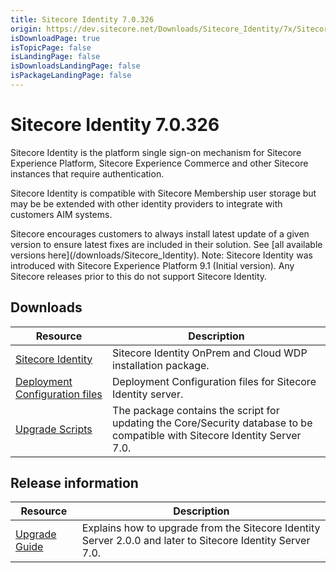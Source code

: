 ```yaml
---
title: Sitecore Identity 7.0.326
origin: https://dev.sitecore.net/Downloads/Sitecore_Identity/7x/Sitecore_Identity_70326.aspx
isDownloadPage: true
isTopicPage: false
isLandingPage: false
isDownloadsLandingPage: false
isPackageLandingPage: false
---
```


# Sitecore Identity 7.0.326

Sitecore Identity is the platform single sign-on mechanism for Sitecore Experience Platform, Sitecore Experience Commerce and other Sitecore instances that require authentication.

Sitecore Identity is compatible with Sitecore Membership user storage but may be be extended with other identity providers to integrate with customers AIM systems.

  <Alert variant='warning' mb={4}>
    <AlertIcon />
    Sitecore encourages customers to always install latest update of a given version to ensure latest fixes are included in their solution. See [all available versions here](/downloads/Sitecore_Identity).
  </Alert>
  
  <Alert variant='warning' mb={4}>
    <AlertIcon />
    Note: Sitecore Identity was introduced with Sitecore Experience Platform 9.1 (Initial version). Any Sitecore releases prior to this do not support Sitecore Identity.
  </Alert>
  

## Downloads

 | Resource | Description |
 | --- | --- |
 | [Sitecore Identity](https://scdp.blob.core.windows.net/downloads/Sitecore%20Identity/7x/Sitecore%20Identity%2070326/Secure/Sitecore.IdentityServer.7.0.326.scwdp.zip) | Sitecore Identity OnPrem and Cloud WDP installation package. |
 | [Deployment Configuration files](https://scdp.blob.core.windows.net/downloads/Sitecore%20Identity/7x/Sitecore%20Identity%2070325/Secure/IdentityServer%20Deployment%20Configuration%207.0.zip) | Deployment Configuration files for Sitecore Identity server. |
 | [Upgrade Scripts](https://scdp.blob.core.windows.net/downloads/Sitecore%20Identity/7x/Sitecore%20Identity%2070325/Secure/Sitecore.IdentityServer.UpgradeScripts.7.0.zip) | The package contains the script for updating the Core/Security database to be compatible with Sitecore Identity Server 7.0. |

## Release information

 | Resource | Description |
 | --- | --- |
 | [Upgrade Guide](https://scdp.blob.core.windows.net/downloads/Sitecore%20Identity/7x/Sitecore%20Identity%2070325/Secure/Sitecore%20Identity%20Server%20Upgrade%20Guide-7.0.0.pdf) | Explains how to upgrade from the Sitecore Identity Server 2.0.0 and later to Sitecore Identity Server 7.0. |